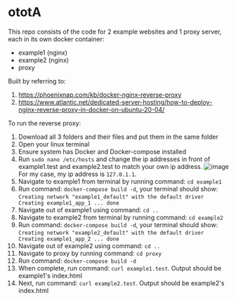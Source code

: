 # ototA
This repo consists of the code for 2 example websites and 1 proxy server, each in its own docker container:
  - example1 (nginx)
  - example2 (nginx)
  - proxy

Built by referring to:
1) https://phoenixnap.com/kb/docker-nginx-reverse-proxy
2) https://www.atlantic.net/dedicated-server-hosting/how-to-deploy-nginx-reverse-proxy-in-docker-on-ubuntu-20-04/

To run the reverse proxy:
  1) Download all 3 folders and their files and put them in the same folder
  2) Open your linux terminal
  3) Ensure system has Docker and Docker-compose installed
  4) Run `sudo nano /etc/hosts` and change the ip addresses in front of example1.test and example2.test to match your own ip address. ![image](https://user-images.githubusercontent.com/59956497/135717115-4dcbc462-e32b-4296-8c4a-33a5ebd2e378.png)                                                                              For my case, my ip address is `127.0.1.1`.
  5) Navigate to example1 from terminal by running command: `cd example1`
  6) Run command: `docker-compose build -d`, your terminal should show: `Creating network "example1_default" with the default driver
Creating example1_app_1 ... done`
  7) Navigate out of example1 using command: `cd ..`
  8) Navigate to example2 from terminal by running command: `cd example2`
  9) Run command: `docker-compose build -d`, your terminal should show: `Creating network "example2_default" with the default driver
Creating example1_app_2 ... done`
  10) Navigate out of example2 using command: `cd ..`
  11) Navigate to proxy by running command: `cd proxy`
  12) Run command: `docker-compose build -d`
  13) When complete, run command: `curl example1.test`. Output should be example1's index.html
  14) Next, run command: `curl example2.test`. Output should be example2's index.html

